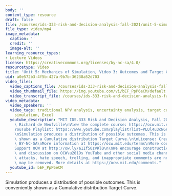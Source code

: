 ```yaml
---
body: ''
content_type: resource
draft: false
file: /courses/ids-333-risk-and-decision-analysis-fall-2021/unit-5-simulation-video-3_360p_16_9.mp4
file_type: video/mp4
image_metadata:
  caption: ''
  credit: ''
  image-alt: ''
learning_resource_types:
- Lecture Videos
license: https://creativecommons.org/licenses/by-nc-sa/4.0/
resourcetype: Video
title: 'Unit 5: Mechanics of Simulation, Video 3: Outcomes and Target Curves'
uid: a0e572b3-4f5b-427a-9b7b-36238a52d703
video_files:
  video_captions_file: /courses/ids-333-risk-and-decision-analysis-fall-2021/15c5GntgK3K75BCINzisnAvEbb1C9NsOZ_transcript.webvtt
  video_thumbnail_file: https://img.youtube.com/vi/bEF_PpP6eCM/default.jpg
  video_transcript_file: /courses/ids-333-risk-and-decision-analysis-fall-2021/15c5GntgK3K75BCINzisnAvEbb1C9NsOZ_transcript.pdf
video_metadata:
  video_speakers: ''
  video_tags: traditional NPV analysis, uncertainty analysis, target curves, flexibility,
    simulation, Excel
  youtube_description: "MIT IDS.333 Risk and Decision Analysis, Fall 2021\nInstructor:\
    \ Richard de Neufville\nView the complete course: https://ocw.mit.edu/IDS-333F21\n\
    YouTube Playlist: https://www.youtube.com/playlist?list=PLUl4u3cNGP62jwhTqp8_1kwrkDkxZhpQC\n\
    \nSimulation produces a distribution of possible outcomes. This is conveniently\
    \ shown as a Cumulative distribution Target Curve.\n\nLicense: Creative Commons\
    \ BY-NC-SA\nMore information at https://ocw.mit.edu/terms\nMore courses at https://ocw.mit.edu\n\
    Support OCW at http://ow.ly/a1If50zVRlQ\n\nWe encourage constructive comments\
    \ and discussion on OCW\u2019s YouTube and other social media channels. Personal\
    \ attacks, hate speech, trolling, and inappropriate comments are not allowed and\
    \ may be removed. More details at https://ocw.mit.edu/comments."
  youtube_id: bEF_PpP6eCM
---
```

Simulation produces a distribution of possible outcomes. This is conveniently shown as a Cumulative distribution Target Curve.